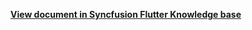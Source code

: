 

**[View document in Syncfusion Flutter Knowledge base](https://www.syncfusion.com/kb/11411/how-to-prevent-multiple-assignments-of-the-same-time-events-in-the-flutter-event-calendar)**

